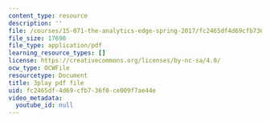 ```yaml
---
content_type: resource
description: ''
file: /courses/15-071-the-analytics-edge-spring-2017/fc2465df4d69cfb736f0ce009f7ae44e_9i1sOSIccgw.pdf
file_size: 17690
file_type: application/pdf
learning_resource_types: []
license: https://creativecommons.org/licenses/by-nc-sa/4.0/
ocw_type: OCWFile
resourcetype: Document
title: 3play pdf file
uid: fc2465df-4d69-cfb7-36f0-ce009f7ae44e
video_metadata:
  youtube_id: null
---
```

